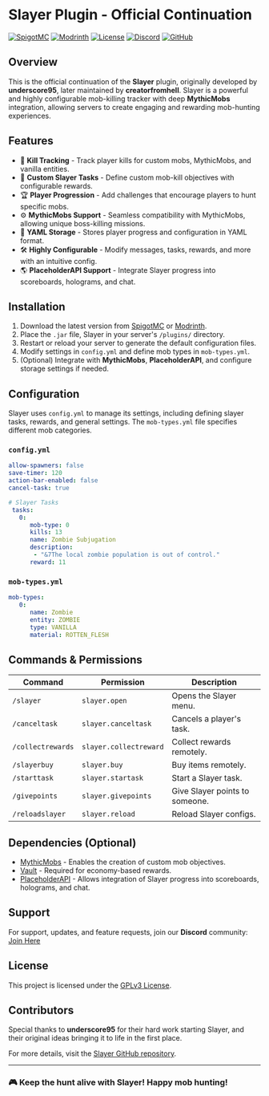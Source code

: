 # Slayer Plugin - Official Continuation

[![SpigotMC](https://img.shields.io/badge/SpigotMC-Slayer-orange)](https://www.spigotmc.org/resources/slayer-mythic-mobs-support.102769/) 
[![Modrinth](https://img.shields.io/badge/Modrinth-Slayer-green)](https://modrinth.com/plugin/slayer)
[![License](https://img.shields.io/github/license/TheNewEconomy/slayer)](LICENSE)
[![Discord](https://img.shields.io/discord/WNdwzpy?logo=discord)](https://discord.gg/WNdwzpy)
[![GitHub](https://img.shields.io/badge/GitHub-Slayer-blue)](https://github.com/TheNewEconomy/Slayer/tree/main)

## Overview

This is the official continuation of the **Slayer** plugin, originally developed by **underscore95**, later maintained by **creatorfromhell**. Slayer is a powerful and highly configurable mob-killing tracker with deep **MythicMobs** integration, allowing servers to create engaging and rewarding mob-hunting experiences.

## Features

- 🏹 **Kill Tracking** - Track player kills for custom mobs, MythicMobs, and vanilla entities.
- 🎯 **Custom Slayer Tasks** - Define custom mob-kill objectives with configurable rewards.
- 🏆 **Player Progression** - Add challenges that encourage players to hunt specific mobs.
- ⚙️ **MythicMobs Support** - Seamless compatibility with MythicMobs, allowing unique boss-killing missions.
- 💾 **YAML Storage** - Stores player progress and configuration in YAML format.
- 🛠 **Highly Configurable** - Modify messages, tasks, rewards, and more with an intuitive config.
- 🌎 **PlaceholderAPI Support** - Integrate Slayer progress into scoreboards, holograms, and chat.

## Installation

1. Download the latest version from [SpigotMC](https://www.spigotmc.org/resources/slayer-mythic-mobs-support.102769/) or [Modrinth](https://modrinth.com/plugin/slayer).
2. Place the `.jar` file, Slayer in your server's `/plugins/` directory.
3. Restart or reload your server to generate the default configuration files.
4. Modify settings in `config.yml` and define mob types in `mob-types.yml`.
5. (Optional) Integrate with **MythicMobs**, **PlaceholderAPI**, and configure storage settings if needed.

## Configuration

Slayer uses `config.yml` to manage its settings, including defining slayer tasks, rewards, and general settings. The `mob-types.yml` file specifies different mob categories.

### `config.yml`

```yaml
allow-spawners: false
save-timer: 120
action-bar-enabled: false
cancel-task: true

# Slayer Tasks
 tasks:
   0:
      mob-type: 0
      kills: 13
      name: Zombie Subjugation
      description:
       - "&7The local zombie population is out of control."
      reward: 11
```

### `mob-types.yml`

```yaml
mob-types:
   0:
      name: Zombie
      entity: ZOMBIE
      type: VANILLA
      material: ROTTEN_FLESH
```

## Commands & Permissions

| Command              | Permission            | Description                         |
|----------------------|----------------------|-------------------------------------|
| `/slayer`           | `slayer.open`        | Opens the Slayer menu.             |
| `/canceltask`       | `slayer.canceltask`  | Cancels a player's task.           |
| `/collectrewards`   | `slayer.collectreward` | Collect rewards remotely.          |
| `/slayerbuy`        | `slayer.buy`         | Buy items remotely.                |
| `/starttask`        | `slayer.startask`    | Start a Slayer task.               |
| `/givepoints`       | `slayer.givepoints`  | Give Slayer points to someone.     |
| `/reloadslayer`     | `slayer.reload`      | Reload Slayer configs.             |

## Dependencies (Optional)

- [MythicMobs](https://www.spigotmc.org/resources/mythicmobs.5702/) - Enables the creation of custom mob objectives.
- [Vault](https://www.spigotmc.org/resources/vault.34315/) - Required for economy-based rewards.
- [PlaceholderAPI](https://www.spigotmc.org/resources/placeholderapi.6245/) - Allows integration of Slayer progress into scoreboards, holograms, and chat.

## Support

For support, updates, and feature requests, join our **Discord** community: [Join Here](https://discord.gg/WNdwzpy)

## License

This project is licensed under the [GPLv3 License](LICENSE).

## Contributors

Special thanks to **underscore95** for their hard work starting Slayer, and their original ideas bringing it to life in the first place.

For more details, visit the [Slayer GitHub repository](https://github.com/TheNewEconomy/Slayer/tree/main).

---

### 🎮 Keep the hunt alive with Slayer! Happy mob hunting!

